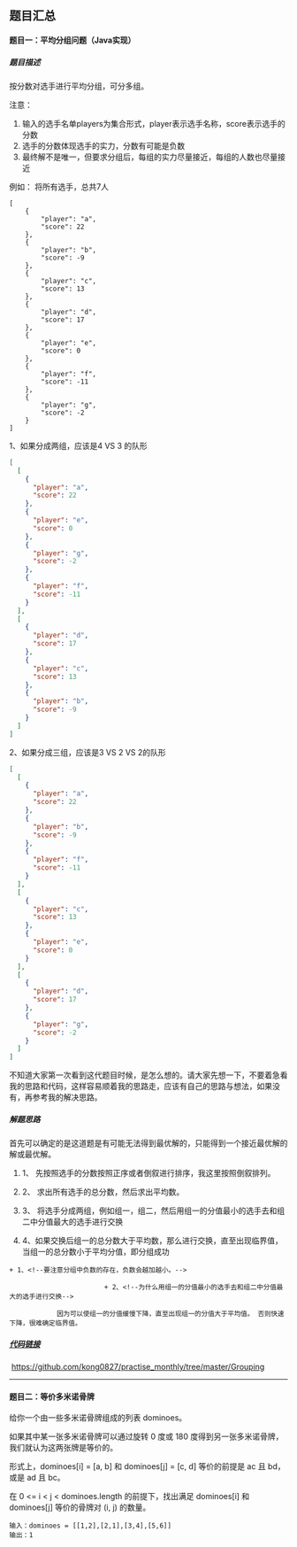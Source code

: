 ## 题目汇总

#### **题目一：平均分组问题（Java实现）**

##### 题目描述

按分数对选手进行平均分组，可分多组。

注意：

1. 输入的选手名单players为集合形式，player表示选手名称，score表示选手的分数
2. 选手的分数体现选手的实力，分数有可能是负数
3. 最终解不是唯一，但要求分组后，每组的实力尽量接近，每组的人数也尽量接近

例如：
将所有选手，总共7人

```
[
    {
        "player": "a",
        "score": 22
    },
    {
        "player": "b",
        "score": -9
    },
    {
        "player": "c",
        "score": 13
    },
    {
        "player": "d",
        "score": 17
    },
    {
        "player": "e",
        "score": 0
    },
    {
        "player": "f",
        "score": -11
    },
    {
        "player": "g",
        "score": -2
    }
]
```

1、如果分成两组，应该是4 VS 3 的队形

```json
[
  [
    {
      "player": "a",
      "score": 22
    },
    {
      "player": "e",
      "score": 0
    },
    {
      "player": "g",
      "score": -2
    },
    {
      "player": "f",
      "score": -11
    }
  ],
  [
    {
      "player": "d",
      "score": 17
    },
    {
      "player": "c",
      "score": 13
    },
    {
      "player": "b",
      "score": -9
    }
  ]
]
```

2、如果分成三组，应该是3 VS 2 VS 2的队形

```json
[
  [
    {
      "player": "a",
      "score": 22
    },
    {
      "player": "b",
      "score": -9
    },
    {
      "player": "f",
      "score": -11
    }
  ],
  [
    {
      "player": "c",
      "score": 13
    },
    {
      "player": "e",
      "score": 0
    }
  ],
  [
    {
      "player": "d",
      "score": 17
    },
    {
      "player": "g",
      "score": -2
    }
  ]
]
```



​	不知道大家第一次看到这代题目时候，是怎么想的。请大家先想一下，不要着急看我的思路和代码，这样容易顺着我的思路走，应该有自己的思路与想法，如果没有，再参考我的解决思路。



##### 解题思路

​	首先可以确定的是这道题是有可能无法得到最优解的，只能得到一个接近最优解的解或最优解。

  1. 1、 先按照选手的分数按照正序或者倒叙进行排序，我这里按照倒叙排列。 

  2. 2、 求出所有选手的总分数，然后求出平均数。 

  3. 3、 将选手分成两组，例如组一，组二，然后用组一的分值最小的选手去和组二中分值最大的选手进行交换

  4. 4、如果交换后组一的总分数大于平均数，那么进行交换，直至出现临界值，当组一的总分数小于平均分值，即分组成功 

    + 1、<!--要注意分组中负数的存在，负数会越加越小。-->
        	
        	    			+ 2、<!--为什么用组一的分值最小的选手去和组二中分值最大的选手进行交换-->

    ​			 因为可以使组一的分值缓慢下降，直至出现组一的分值大于平均值。 否则快速下降，很难确定临界值。




##### [代码链接](https://github.com/kong0827/practise_monthly/tree/master/Grouping)

​			 https://github.com/kong0827/practise_monthly/tree/master/Grouping 



------



#### **题目二：等价多米诺骨牌**

给你一个由一些多米诺骨牌组成的列表 dominoes。

如果其中某一张多米诺骨牌可以通过旋转 0 度或 180 度得到另一张多米诺骨牌，我们就认为这两张牌是等价的。

形式上，dominoes[i] = [a, b] 和 dominoes[j] = [c, d] 等价的前提是 ac 且 bd，或是 ad 且 bc。

在 0 <= i < j < dominoes.length 的前提下，找出满足 dominoes[i] 和 dominoes[j] 等价的骨牌对 (i, j) 的数量。

```
输入：dominoes = [[1,2],[2,1],[3,4],[5,6]]
输出：1
```





